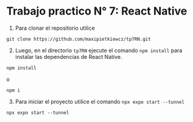 # Trabajo practico N° 7: React Native

1. Para clonar el repositorio utilice

```
git clone https://github.com/maxipietkiewcz/tp7RN.git
```

2. Luego, en el directorio `tp7RN` ejecute el comando `npm install` para instalar las dependencias de React Native.

```
npm install
```

o

```
npm i
```

3. Para iniciar el proyecto utilice el comando `npx expo start --tunnel`

```
npx expo start --tunnel
```
